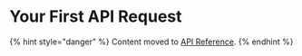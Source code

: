 # Your First API Request

{% hint style="danger" %}
Content moved to [API Reference](https://app.gitbook.com/@moltin/s/api/additional-resources/your-first-api-request).
{% endhint %}

